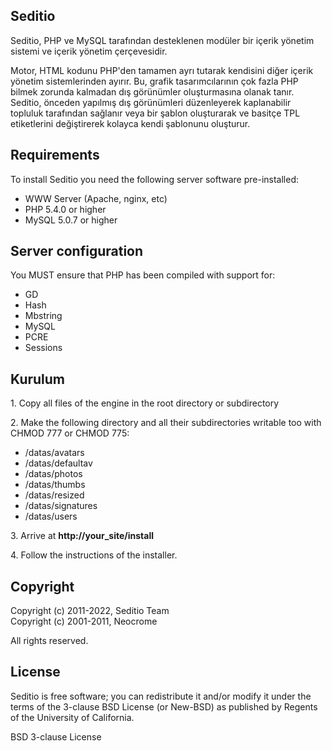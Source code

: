 <h2>Seditio</h2>

Seditio, PHP ve MySQL tarafından desteklenen modüler bir içerik yönetim sistemi ve içerik yönetim çerçevesidir.

Motor, HTML kodunu PHP'den tamamen ayrı tutarak kendisini diğer içerik yönetim sistemlerinden ayırır.
Bu, grafik tasarımcılarının çok fazla PHP bilmek zorunda kalmadan dış görünümler oluşturmasına olanak tanır. Seditio, önceden yapılmış dış görünümleri düzenleyerek kaplanabilir
topluluk tarafından sağlanır veya bir şablon oluşturarak ve basitçe TPL etiketlerini değiştirerek kolayca kendi şablonunu oluşturur.

<h2>Requirements</h2>

To install Seditio you need the following server software pre-installed:

<ul>
<li>WWW Server (Apache, nginx, etc)</li>
<li>PHP 5.4.0 or higher</li>
<li>MySQL 5.0.7 or higher</li>
</ul>

<h2>Server configuration</h2>

<p>You MUST ensure that PHP has been compiled with support for:</p>

<ul>
<li>GD</li>
<li>Hash</li>
<li>Mbstring</li>
<li>MySQL</li>
<li>PCRE</li>
<li>Sessions</li>
</ul>

<h2>Kurulum</h2>

<p>1. Copy all files of the engine in the root directory or subdirectory</p>

<p>2. Make the following directory and all their subdirectories writable too with CHMOD 777 or CHMOD 775:</p>

<ul>
<li>/datas/avatars</li>
<li>/datas/defaultav</li>
<li>/datas/photos</li>
<li>/datas/thumbs</li>
<li>/datas/resized</li>
<li>/datas/signatures</li>
<li>/datas/users</li>
</ul>

<p>3. Arrive at <strong>http://your_site/install</strong></p>

<p>4. Follow the instructions of the installer.</p>

<h2>Copyright</h2>

<p>Copyright (c) 2011-2022, Seditio Team<br />
Copyright (c) 2001-2011, Neocrome</p>

<p>All rights reserved.</p>

<h2>License</h2>

<p>Seditio is free software; you can redistribute it and/or modify it under the terms of the 3-clause BSD License (or New-BSD) 
as published by Regents of the University of California.</p>

<p>BSD 3-clause License</p>
